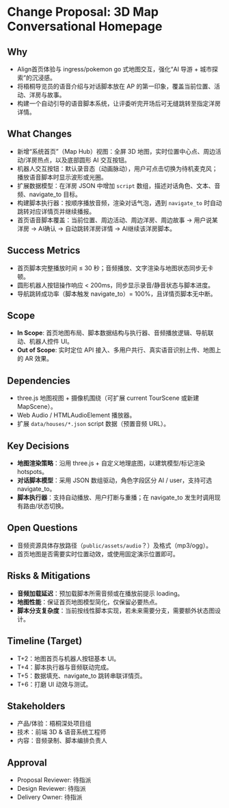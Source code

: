 # Change Proposal: 3D Map Conversational Homepage

## Why
- Align首页体验与 ingress/pokemon go 式地图交互，强化“AI 导游 + 城市探索”的沉浸感。
- 将梧桐导览员的语音介绍与对话脚本放在 AP 的第一印象，覆盖当前位置、活动、洋房与故事。
- 构建一个自动引导的语音脚本系统，让评委听完开场后可无缝跳转至指定洋房详情。

## What Changes
- 新增“系统首页”（Map Hub）视图：全屏 3D 地图，实时位置中心点、周边活动/洋房热点，以及底部圆形 AI 交互按钮。
- 机器人交互按钮：默认录音态（动画脉动），用户可点击切换为待机麦克风；播放语音脚本时显示波形或光圈。
- 扩展数据模型：在洋房 JSON 中增加 `script` 数组，描述对话角色、文本、音频、navigate_to 目标。
- 构建脚本执行器：按顺序播放音频，渲染对话气泡，遇到 `navigate_to` 时自动跳转对应详情页并继续播报。
- 首页语音脚本覆盖：当前位置、周边活动、周边洋房、周边故事 → 用户说某洋房 → AI确认 → 自动跳转洋房详情 → AI继续该洋房脚本。

## Success Metrics
- 首页脚本完整播放时间 ≤ 30 秒；音频播放、文字渲染与地图状态同步无卡顿。
- 圆形机器人按钮操作响应 < 200ms，同步显示录音/静音状态与脚本进度。
- 导航跳转成功率（脚本触发 navigate_to）= 100%，且详情页脚本无中断。

## Scope
- **In Scope**: 首页地图布局、脚本数据结构与执行器、音频播放逻辑、导航联动、机器人控件 UI。
- **Out of Scope**: 实时定位 API 接入、多用户共行、真实语音识别上传、地图上的 AR 效果。

## Dependencies
- three.js 地图视图 + 摄像机围绕（可扩展 current TourScene 或新建 MapScene）。
- Web Audio / HTMLAudioElement 播放器。
- 扩展 `data/houses/*.json` script 数据（预置音频 URL）。

## Key Decisions
- **地图渲染策略**：沿用 three.js + 自定义地理底图，以建筑模型/标记渲染 hotspots。
- **对话脚本模型**：采用 JSON 数组驱动，角色字段区分 AI / user，支持可选 navigate_to。
- **脚本执行器**：支持自动播放、用户打断与重播；在 navigate_to 发生时调用现有路由/状态切换。

## Open Questions
- 音频资源具体存放路径（`public/assets/audio`？）及格式（mp3/ogg）。
- 首页地图是否需要实时位置动效，或使用固定演示位置即可。

## Risks & Mitigations
- **音频加载延迟**：预加载脚本所需音频或在播放前提示 loading。
- **地图性能**：保证首页地图模型简化，仅保留必要热点。
- **脚本分支复杂度**：当前按线性脚本实现，若未来需要分支，需要额外状态图设计。

## Timeline (Target)
- T+2：地图首页与机器人按钮基本 UI。
- T+4：脚本执行器与音频联动完成。
- T+5：数据填充、navigate_to 跳转串联详情页。
- T+6：打磨 UI 动效与测试。

## Stakeholders
- 产品/体验：梧桐深处项目组
- 技术：前端 3D & 语音系统工程师
- 内容：音频录制、脚本编排负责人

## Approval
- Proposal Reviewer: 待指派
- Design Reviewer: 待指派
- Delivery Owner: 待指派
